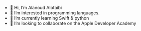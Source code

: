 - 👋 Hi, I’m Alanoud Alotaibi 
- 👀 I’m interested in programming languages.
- 🌱 I’m currently learning  Swift & python
- 💞️ I’m looking to collaborate on the Apple Developer Academy 


<!---
Alanoud1996/Alanoud1996 is a ✨ special ✨ repository because its `README.md` (this file) appears on your GitHub profile.
You can click the Preview link to take a look at your changes.

--->
